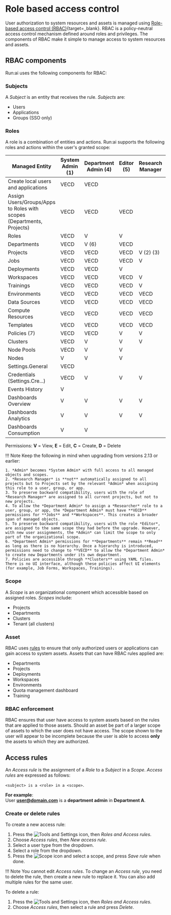 # Role based access control

User authorization to system resources and assets is managed using [Role-based access control (RBAC)](https://en.wikipedia.org/wiki/Role-based_access_control){target=_blank}. RBAC is a policy-neutral access control mechanism defined around roles and privileges. The components of RBAC make it simple to manage access to system resources and assets.

## RBAC components

Run:ai uses the following components for RBAC:

### Subjects

A *Subject* is an entity that receives the rule. *Subjects* are:

* Users
* Applications
* Groups (SSO only)

### Roles

A role is a combination of entities and actions. Run:ai supports the following roles and actions within the user's granted scope:

| Managed Entity | System Admin (1) | Department Admin (4) | Editor (5) | Research Manager |  ML Engineer | Viewer | Researcher L1 | Researcher L2 | Environment Admin | Data Source Admin | Compute Resource Admin | Template Admin | Department Viewer |
|--|--|--|--|--|--|--|--|--|--|--|--|--|--|
| Create local users and applications | VECD | VECD |  |  |  |  |  |  |  |  |  |  |  |  
| Assign Users/Groups/Apps to Roles with scopes (Departments, Projects) | VECD | VECD | VECD |  |    |  |  |  |  |  |  |  |  |
| Roles | VECD | V | V |  |  |  |  |  |  |  |  |  |  |
| Departments | VECD | V (6) | VECD |  | V | V |  |  | V | V | V | V | V |
| Projects | VECD | VECD | VECD | V (2) (3) | V | V | V | VECD | V | V | V | V | V |
| Jobs | VECD | VECD | VECD | V |  | V | VECD | VECD | V | V | V | V | V |
| Deployments | VECD | VECD | V |  | VECD | V |  |  |  |  |  |  | V |
| Workspaces | VECD | VECD | VECD | V | | V | VECD | VECD | V | V | V | V | V |
| Trainings | VECD | VECD | VECD | V | | V | VECD |  | V | V | V | V | V |
| Environments | VECD | VECD | VECD | VECD |   | V | V | V | VECD | V | V | V | V |
| Data Sources | VECD | VECD | VECD | VECD | | V | V | V | V | VECD | V | V | V |
| Compute Resources | VECD | VECD | VECD | VECD |  | V | V | V | V | V | VECD | V | V |
| Templates | VECD | VECD | VECD | VECD | | V | V | V | V | V | V | VECD | V |
| Policies (7) | VECD | VECD | V | V | V | V | V |  | V | V | V | V | V |
| Clusters | VECD | V | V | V | V | V | V |  | V | V | V | V | V |
| Node Pools | VECD | V | V |  | V | V |  |  |  |  |  |  |  |
| Nodes | V | V | V |  | V | V |  |  |  |  |  |  |  |
| Settings.General | VECD |  |  |  |  |  |  |  |  |  |  |  |  |
| Credentials (Settings.Cre...) | VECD | V | V | V | V | V | V |  |  | V |  |  |  |
| Events History | V |  |  |  |  |  |  |  |  |  |  |  |  |
| Dashboards Overview | V | V | V | V |  V | V | V |   | V | V | V | V | V |
| Dashboards Analytics | V | V | V | V | V | V | V |   | V | V | V | V | V |
| Dashboards Consumption | V | V |  |  |  |  | V |   |  |  |  |  |  |

Permissions:     **V** = View, **E** = Edit, **C** = Create, **D** = Delete

!!! Note
    Keep the following in mind when upgrading from versions 2.13 or earlier:

    1. *Admin* becomes *System Admin* with full access to all managed objects and scopes.
    2. *Research Manager* is **not** automatically assigned to all projects but to Projects set by the relevant *Admin* when assigning this role to a user, group, or app.
    3. To preserve backward compatibility, users with the role of *Research Manager* are assigned to all current projects, but not to new projects.
    4. To allow the *Department Admin* to assign a *Researcher* role to a user, group, or app, the *Department Admin* must have **VECD** permissions for **Jobs** and **Workspaces**. This creates a broader span of managed objects.
    5. To preserve backward compatibility, users with the role *Editor*, are assigned to the same scope they had before the upgrade. However, with new user assignments, the *Admin* can limit the scope to only part of the organizational scope.
    6. *Department Admin* permissions for **Departments** remain **Read** as long as there is no hierarchy. Once a hierarchy is introduced, permissions need to change to **VECD** to allow the *Department Admin* to create new Departments under its own department.
    7. Policies are accessible through **Clusters** using YAML files. There is no UI interface, although these policies affect UI elements (for example, Job Forms, Workspaces, Trainings).

### Scope

A *Scope* is an organizational component which accessible based on assigned roles. *Scopes* include:

* Projects
* Departments
* Clusters
* Tenant (all clusters)

### Asset

RBAC uses [rules](#access-rules) to ensure that only authorized users or applications can gain access to system assets. Assets that can have RBAC rules applied are:

* Departments
* Projects
* Deployments
* Workspaces
* Environments
* Quota management dashboard
* Training

### RBAC enforcement

RBAC ensures that user have access to system assets based on the rules that are applied to those assets. Should an asset be part of a larger scope of assets to which the user does not have access. The scope shown to the user will appear to be incomplete because the user is able to access **only** the assets to which they are authorized.

## Access rules

An *Access rule* is the assignment of a *Role* to a *Subject* in a *Scope*. *Access rules* are expressed as follows:

`<subject> is a <role> in a <scope>`.

**For example**:  
User **user@domain.com** is a **department admin** in **Department A**.

### Create or delete rules

To create a new access rule:

1. Press the ![Tools and Settings](../../admin-ui-setup/img/tools-and-settings.svg) icon, then *Roles and Access rules*.
2. Choose *Access rules*, then *New access rule*.
3. Select a user type from the dropdown.
4. Select a role from the dropdown.
5. Press the ![Scope](../../../images/scope-icon.svg) icon and select a scope, and press *Save rule* when done.

!!! Note
    You cannot edit *Access rules*. To change an *Access rule*, you need to delete the rule, then create a new rule to replace it. You can also add multiple rules for the same user.

To delete a rule:

1. Press the ![Tools and Settings](../../admin-ui-setup/img/tools-and-settings.svg) icon, then *Roles and Access rules*.
2. Choose *Access rules*, then select a rule and press *Delete*.
